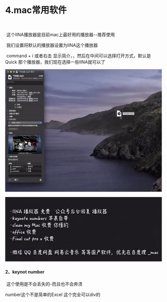 # 4.mac常用软件

​		

​		这个IINA播放器是目前mac上最好用的播放器--推荐使用

​	我们设置将默认的播放器设置为IINA这个播放器

​		 command + i 或者右击 显示简介，，然后在中间可以选择打开方式，默认是Quick 那个播放器，我们现在选择一些IINA就可以了

![image-20211222170451720](../../.vuepress/public/images/image-20211222170451720.png)









![image-20211222165952600](../../.vuepress/public/images/image-20211222165952600.png)





#### 2、keynot number

​			这个使用是不会丢失的-而且也不会奔溃

number这个不是简单的Excel 这个完全可以div的











 







































